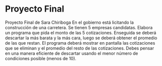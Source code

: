 # Proyecto Final
Proyecto Final de Sara Chiriboga
En el gobierno está licitando la construcción de una carretera. Se tienen 5 empresas candidatas. Elabora un programa que pida el monto de las 5 cotizaciones. Enseguida se deberá descartar la más barata y la más cara, luego se deberá obtener el promedio de las que restan. El programa deberá mostrar en pantalla las cotizaciones que se eliminan y el promedio del resto de las cotizaciones. Debes pensar en una manera eficiente de descartar usando el menor número de condiciones posible (menos de 10).
